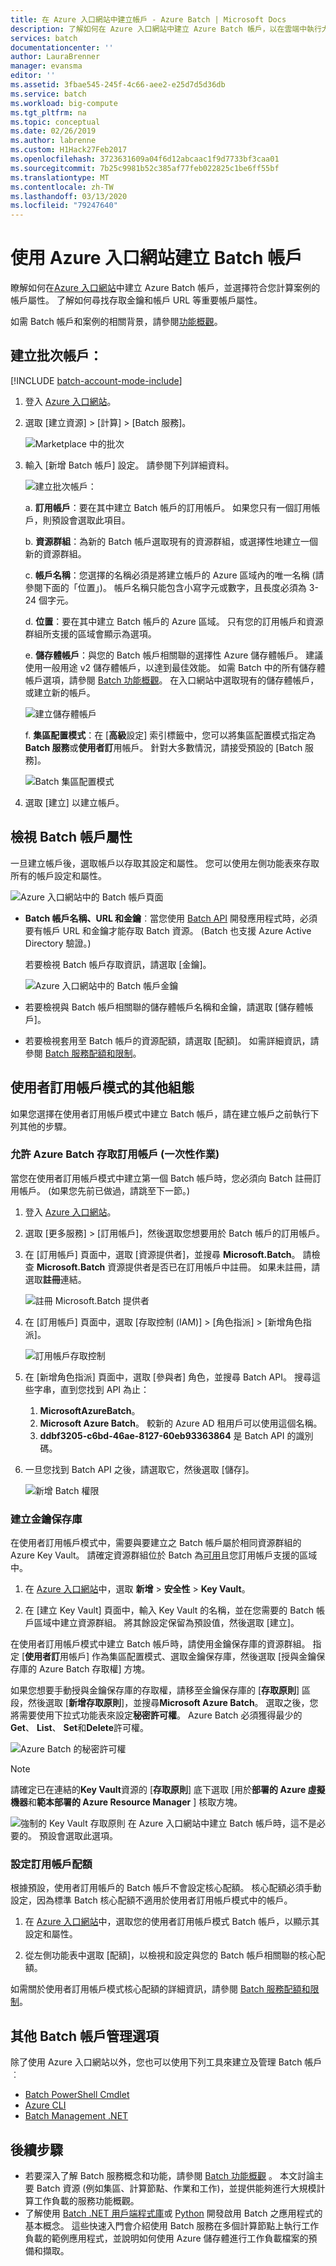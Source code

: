 ```yaml
---
title: 在 Azure 入口網站中建立帳戶 - Azure Batch | Microsoft Docs
description: 了解如何在 Azure 入口網站中建立 Azure Batch 帳戶，以在雲端中執行大規模的平行工作負載
services: batch
documentationcenter: ''
author: LauraBrenner
manager: evansma
editor: ''
ms.assetid: 3fbae545-245f-4c66-aee2-e25d7d5d36db
ms.service: batch
ms.workload: big-compute
ms.tgt_pltfrm: na
ms.topic: conceptual
ms.date: 02/26/2019
ms.author: labrenne
ms.custom: H1Hack27Feb2017
ms.openlocfilehash: 3723631609a04f6d12abcaac1f9d7733bf3caa01
ms.sourcegitcommit: 7b25c9981b52c385af77feb022825c1be6ff55bf
ms.translationtype: MT
ms.contentlocale: zh-TW
ms.lasthandoff: 03/13/2020
ms.locfileid: "79247640"
---
```

# <a name="create-a-batch-account-with-the-azure-portal"></a>使用 Azure 入口網站建立 Batch 帳戶

瞭解如何在[Azure 入口網站][azure_portal]中建立 Azure Batch 帳戶，並選擇符合您計算案例的帳戶屬性。 了解如何尋找存取金鑰和帳戶 URL 等重要帳戶屬性。

如需 Batch 帳戶和案例的相關背景，請參閱[功能概觀](batch-api-basics.md)。

## <a name="create-a-batch-account"></a>建立批次帳戶：

[!INCLUDE [batch-account-mode-include](../../includes/batch-account-mode-include.md)]

1. 登入 [Azure 入口網站][azure_portal]。

1. 選取 [建立資源] > [計算] > [Batch 服務]。

    ![Marketplace 中的批次][marketplace_portal]

1. 輸入 [新增 Batch 帳戶] 設定。 請參閱下列詳細資料。

    ![建立批次帳戶：][account_portal]

    a. **訂用帳戶**：要在其中建立 Batch 帳戶的訂用帳戶。 如果您只有一個訂用帳戶，則預設會選取此項目。

    b. **資源群組**：為新的 Batch 帳戶選取現有的資源群組，或選擇性地建立一個新的資源群組。

    c. **帳戶名稱**：您選擇的名稱必須是將建立帳戶的 Azure 區域內的唯一名稱 (請參閱下面的「位置」)。 帳戶名稱只能包含小寫字元或數字，且長度必須為 3-24 個字元。

    d. **位置**：要在其中建立 Batch 帳戶的 Azure 區域。 只有您的訂用帳戶和資源群組所支援的區域會顯示為選項。

    e. **儲存體帳戶**：與您的 Batch 帳戶相關聯的選擇性 Azure 儲存體帳戶。 建議使用一般用途 v2 儲存體帳戶，以達到最佳效能。 如需 Batch 中的所有儲存體帳戶選項，請參閱 [Batch 功能概觀](batch-api-basics.md#azure-storage-account)。 在入口網站中選取現有的儲存體帳戶，或建立新的帳戶。

      ![建立儲存體帳戶][storage_account]

    f. **集區配置模式**：在 [**高級**設定] 索引標籤中，您可以將集區配置模式指定為**Batch 服務**或**使用者訂**用帳戶。 針對大多數情況，請接受預設的 [Batch 服務]。

      ![Batch 集區配置模式][pool_allocation]

1. 選取 [建立] 以建立帳戶。

## <a name="view-batch-account-properties"></a>檢視 Batch 帳戶屬性

一旦建立帳戶後，選取帳戶以存取其設定和屬性。 您可以使用左側功能表來存取所有的帳戶設定和屬性。

![Azure 入口網站中的 Batch 帳戶頁面][account_blade]

* **Batch 帳戶名稱、URL 和金鑰**︰當您使用 [Batch API](batch-apis-tools.md#azure-accounts-for-batch-development) 開發應用程式時，必須要有帳戶 URL 和金鑰才能存取 Batch 資源。 (Batch 也支援 Azure Active Directory 驗證。)

    若要檢視 Batch 帳戶存取資訊，請選取 [金鑰]。

    ![Azure 入口網站中的 Batch 帳戶金鑰][account_keys]

* 若要檢視與 Batch 帳戶相關聯的儲存體帳戶名稱和金鑰，請選取 [儲存體帳戶]。

* 若要檢視套用至 Batch 帳戶的資源配額，請選取 [配額]。 如需詳細資訊，請參閱 [Batch 服務配額和限制](batch-quota-limit.md)。

## <a name="additional-configuration-for-user-subscription-mode"></a>使用者訂用帳戶模式的其他組態

如果您選擇在使用者訂用帳戶模式中建立 Batch 帳戶，請在建立帳戶之前執行下列其他的步驟。

### <a name="allow-azure-batch-to-access-the-subscription-one-time-operation"></a>允許 Azure Batch 存取訂用帳戶 (一次性作業)

當您在使用者訂用帳戶模式中建立第一個 Batch 帳戶時，您必須向 Batch 註冊訂用帳戶。 (如果您先前已做過，請跳至下一節。)

1. 登入 [Azure 入口網站][azure_portal]。

1. 選取 [更多服務] > [訂用帳戶]，然後選取您想要用於 Batch 帳戶的訂用帳戶。

1. 在 [訂用帳戶] 頁面中，選取 [資源提供者]，並搜尋 **Microsoft.Batch**。 請檢查 **Microsoft.Batch** 資源提供者是否已在訂用帳戶中註冊。 如果未註冊，請選取**註冊**連結。

    ![註冊 Microsoft.Batch 提供者][register_provider]

1. 在 [訂用帳戶] 頁面中，選取 [存取控制 (IAM)] > [角色指派] > [新增角色指派]。

    ![訂用帳戶存取控制][subscription_access]

1. 在 [新增角色指派] 頁面中，選取 [參與者] 角色，並搜尋 Batch API。 搜尋這些字串，直到您找到 API 為止：
    1. **MicrosoftAzureBatch**。
    1. **Microsoft Azure Batch**。 較新的 Azure AD 租用戶可以使用這個名稱。
    1. **ddbf3205-c6bd-46ae-8127-60eb93363864** 是 Batch API 的識別碼。

1. 一旦您找到 Batch API 之後，請選取它，然後選取 [儲存]。

    ![新增 Batch 權限][add_permission]

### <a name="create-a-key-vault"></a>建立金鑰保存庫

在使用者訂用帳戶模式中，需要與要建立之 Batch 帳戶屬於相同資源群組的 Azure Key Vault。 請確定資源群組位於 Batch 為[可用](https://azure.microsoft.com/regions/services/)且您訂用帳戶支援的區域中。

1. 在  [Azure 入口網站][azure_portal]中，選取 **新增** > **安全性** > **Key Vault**。

1. 在 [建立 Key Vault] 頁面中，輸入 Key Vault 的名稱，並在您需要的 Batch 帳戶區域中建立資源群組。 將其餘設定保留為預設值，然後選取 [建立]。

在使用者訂用帳戶模式中建立 Batch 帳戶時，請使用金鑰保存庫的資源群組。 指定 [**使用者訂**用帳戶] 作為集區配置模式、選取金鑰保存庫，然後選取 [授與金鑰保存庫的 Azure Batch 存取權] 方塊。 

如果您想要手動授與金鑰保存庫的存取權，請移至金鑰保存庫的 [**存取原則**] 區段，然後選取 [**新增存取原則**]，並搜尋**Microsoft Azure Batch**。 選取之後，您將需要使用下拉式功能表來設定**秘密許可權**。 Azure Batch 必須獲得最少的**Get**、 **List**、 **Set**和**Delete**許可權。

![Azure Batch 的秘密許可權](./media/batch-account-create-portal/secret-permissions.png)


> [!NOTE]
> 請確定已在連結的**Key Vault**資源的 [**存取原則**] 底下選取 [用於**部署的 Azure 虛擬機器**和**範本部署的 Azure Resource Manager** ] 核取方塊。
> 
> ![強制的 Key Vault 存取原則](./media/batch-account-create-portal/key-vault-access-policy.png) 在 Azure 入口網站中建立 Batch 帳戶時，這不是必要的。 預設會選取此選項。



### <a name="configure-subscription-quotas"></a>設定訂用帳戶配額

根據預設，使用者訂用帳戶的 Batch 帳戶不會設定核心配額。 核心配額必須手動設定，因為標準 Batch 核心配額不適用於使用者訂用帳戶模式中的帳戶。

1. 在  [Azure 入口網站][azure_portal]中，選取您的使用者訂用帳戶模式 Batch 帳戶，以顯示其設定和屬性。

1. 從左側功能表中選取 [配額]，以檢視和設定與您的 Batch 帳戶相關聯的核心配額。

如需關於使用者訂用帳戶模式核心配額的詳細資訊，請參閱 [Batch 服務配額和限制](batch-quota-limit.md)。

## <a name="other-batch-account-management-options"></a>其他 Batch 帳戶管理選項

除了使用 Azure 入口網站以外，您也可以使用下列工具來建立及管理 Batch 帳戶︰

* [Batch PowerShell Cmdlet](batch-powershell-cmdlets-get-started.md)
* [Azure CLI](batch-cli-get-started.md)
* [Batch Management .NET](batch-management-dotnet.md)

## <a name="next-steps"></a>後續步驟

* 若要深入了解 Batch 服務概念和功能，請參閱 [Batch 功能概觀](batch-api-basics.md) 。 本文討論主要 Batch 資源 (例如集區、計算節點、作業和工作)，並提供能夠進行大規模計算工作負載的服務功能概觀。
* 了解使用 [Batch .NET 用戶端程式庫](quick-run-dotnet.md)或 [Python](quick-run-python.md) 開發啟用 Batch 之應用程式的基本概念。 這些快速入門會介紹使用 Batch 服務在多個計算節點上執行工作負載的範例應用程式，並說明如何使用 Azure 儲存體進行工作負載檔案的預備和擷取。

[azure_portal]: https://portal.azure.com
[batch_pricing]: https://azure.microsoft.com/pricing/details/batch/

[marketplace_portal]: ./media/batch-account-create-portal/marketplace-batch.png
[account_blade]: ./media/batch-account-create-portal/batch_blade.png
[account_portal]: ./media/batch-account-create-portal/batch-account-portal.png
[pool_allocation]: ./media/batch-account-create-portal/batch-pool-allocation.png
[account_keys]: ./media/batch-account-create-portal/batch-account-keys.png
[storage_account]: ./media/batch-account-create-portal/storage_account.png
[subscription_access]: ./media/batch-account-create-portal/subscription_iam.png
[add_permission]: ./media/batch-account-create-portal/add_permission.png
[register_provider]: ./media/batch-account-create-portal/register_provider.png
